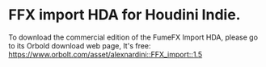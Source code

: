 # FFX import HDA for Houdini Indie.

To download the commercial edition of the FumeFX Import HDA, please go to its Orbold download web page, It's free:
https://www.orbolt.com/asset/alexnardini::FFX_import::1.5

